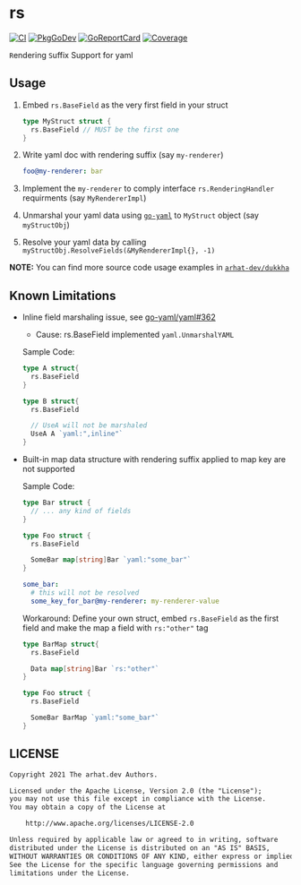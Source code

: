 # rs

[![CI](https://github.com/arhat-dev/rs/workflows/CI/badge.svg)](https://github.com/arhat-dev/rs/actions?query=workflow%3ACI)
[![PkgGoDev](https://pkg.go.dev/badge/arhat.dev/rs)](https://pkg.go.dev/arhat.dev/rs)
[![GoReportCard](https://goreportcard.com/badge/arhat.dev/rs)](https://goreportcard.com/report/arhat.dev/rs)
[![Coverage](https://badge.arhat.dev/sonar/coverage/arhat-dev_rs?branch=master&token=563ff8cf318c9303285b4dd4eeb0c660)](https://sonar.arhat.dev/dashboard?id=arhat-dev_rs)

`R`endering `S`uffix Support for yaml

## Usage

1. Embed `rs.BaseField` as the very first field in your struct

   ```go
   type MyStruct struct {
     rs.BaseField // MUST be the first one
   }
   ```

1. Write yaml doc with rendering suffix (say `my-renderer`)

   ```yaml
   foo@my-renderer: bar
   ```

1. Implement the `my-renderer` to comply interface `rs.RenderingHandler` requirments (say `MyRendererImpl`)

1. Unmarshal your yaml data using [`go-yaml`](https://github.com/go-yaml/yaml) to `MyStruct` object (say `myStructObj`)

1. Resolve your yaml data by calling `myStructObj.ResolveFields(&MyRendererImpl{}, -1)`

__NOTE:__ You can find more source code usage examples in [`arhat-dev/dukkha`](https://github.com/arhat-dev/dukkha)

## Known Limitations

- Inline field marshaling issue, see [go-yaml/yaml#362](https://github.com/go-yaml/yaml/issues/362)
  - Cause: rs.BaseField implemented `yaml.UnmarshalYAML`

  Sample Code:

  ```go
  type A struct{
    rs.BaseField
  }

  type B struct{
    rs.BaseField

    // UseA will not be marshaled
    UseA A `yaml:",inline"`
  }
  ```

- Built-in map data structure with rendering suffix applied to map key are not supported

  Sample Code:

  ```go
  type Bar struct {
    // ... any kind of fields
  }

  type Foo struct {
    rs.BaseField

    SomeBar map[string]Bar `yaml:"some_bar"`
  }
  ```

  ```yaml
  some_bar:
    # this will not be resolved
    some_key_for_bar@my-renderer: my-renderer-value
  ```

  Workaround: Define your own struct, embed `rs.BaseField` as the first field and make the map a field with `rs:"other"` tag

  ```go
  type BarMap struct{
    rs.BaseField

    Data map[string]Bar `rs:"other"`
  }

  type Foo struct {
    rs.BaseField

    SomeBar BarMap `yaml:"some_bar"`
  }
  ```

## LICENSE

```txt
Copyright 2021 The arhat.dev Authors.

Licensed under the Apache License, Version 2.0 (the "License");
you may not use this file except in compliance with the License.
You may obtain a copy of the License at

    http://www.apache.org/licenses/LICENSE-2.0

Unless required by applicable law or agreed to in writing, software
distributed under the License is distributed on an "AS IS" BASIS,
WITHOUT WARRANTIES OR CONDITIONS OF ANY KIND, either express or implied.
See the License for the specific language governing permissions and
limitations under the License.
```
